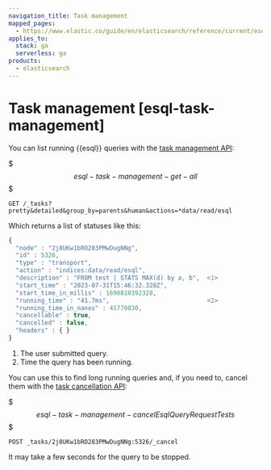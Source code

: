 ```yaml
---
navigation_title: Task management
mapped_pages:
  - https://www.elastic.co/guide/en/elasticsearch/reference/current/esql-task-management.html
applies_to:
  stack: ga
  serverless: ga
products:
  - elasticsearch
---
```




# Task management [esql-task-management]


You can list running {{esql}} queries with the [task management API](https://www.elastic.co/docs/api/doc/elasticsearch/group/endpoint-tasks):

$$$esql-task-management-get-all$$$

```console
GET /_tasks?pretty&detailed&group_by=parents&human&actions=*data/read/esql
```

Which returns a list of statuses like this:

```js
{
  "node" : "2j8UKw1bRO283PMwDugNNg",
  "id" : 5326,
  "type" : "transport",
  "action" : "indices:data/read/esql",
  "description" : "FROM test | STATS MAX(d) by a, b",  <1>
  "start_time" : "2023-07-31T15:46:32.328Z",
  "start_time_in_millis" : 1690818392328,
  "running_time" : "41.7ms",                           <2>
  "running_time_in_nanos" : 41770830,
  "cancellable" : true,
  "cancelled" : false,
  "headers" : { }
}
```

1. The user submitted query.
2. Time the query has been running.


You can use this to find long running queries and, if you need to, cancel them with the [task cancellation API](https://www.elastic.co/docs/api/doc/elasticsearch/group/endpoint-tasks#task-cancellation):

$$$esql-task-management-cancelEsqlQueryRequestTests$$$

```console
POST _tasks/2j8UKw1bRO283PMwDugNNg:5326/_cancel
```

It may take a few seconds for the query to be stopped.

